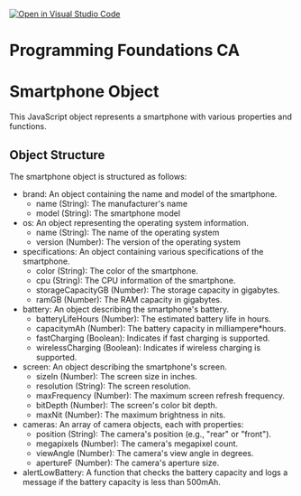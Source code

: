 [![Open in Visual Studio Code](https://classroom.github.com/assets/open*in*vscode*718a45dd9cf7e7f842a935f5ebbe5719a5e09af4491e668f4dbf3b35d5cca122.svg)](https://classroom.github.com/online_ide?assignment_repo_id=11919074&assignment_repo_type=AssignmentRepo)

# Programming Foundations CA

# Smartphone Object

This JavaScript object represents a smartphone with various properties and functions.

## Object Structure

The smartphone object is structured as follows:

- brand: An object containing the name and model of the smartphone.
  - name (String): The manufacturer's name
  - model (String): The smartphone model
- os: An object representing the operating system information.
  - name (String): The name of the operating system
  - version (Number): The version of the operating system
- specifications: An object containing various specifications of the smartphone.
  - color (String): The color of the smartphone.
  - cpu (String): The CPU information of the smartphone.
  - storageCapacityGB (Number): The storage capacity in gigabytes.
  - ramGB (Number): The RAM capacity in gigabytes.
- battery: An object describing the smartphone's battery.
  - batteryLifeHours (Number): The estimated battery life in hours.
  - capacitymAh (Number): The battery capacity in milliampere\*hours.
  - fastCharging (Boolean): Indicates if fast charging is supported.
  - wirelessCharging (Boolean): Indicates if wireless charging is supported.
- screen: An object describing the smartphone's screen.
  - sizeIn (Number): The screen size in inches.
  - resolution (String): The screen resolution.
  - maxFrequency (Number): The maximum screen refresh frequency.
  - bitDepth (Number): The screen's color bit depth.
  - maxNit (Number): The maximum brightness in nits.
- cameras: An array of camera objects, each with properties:
  - position (String): The camera's position (e.g., "rear" or "front").
  - megapixels (Number): The camera's megapixel count.
  - viewAngle (Number): The camera's view angle in degrees.
  - apertureF (Number): The camera's aperture size.
- alertLowBattery: A function that checks the battery capacity and logs a message if the battery capacity is less than 500mAh.

